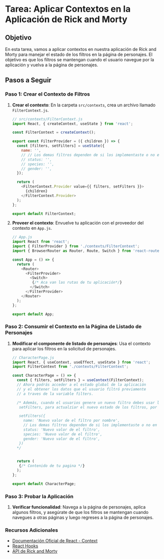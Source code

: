 # Tarea: Aplicar Contextos en la Aplicación de Rick and Morty

## Objetivo

En esta tarea, vamos a aplicar contextos en nuestra aplicación de Rick and Morty para manejar el estado de los filtros en la página de personajes. El objetivo es que los filtros se mantengan cuando el usuario navegue por la aplicación y vuelva a la página de personajes.

## Pasos a Seguir

### Paso 1: Crear el Contexto de Filtros

1. **Crear el contexto**: En la carpeta `src/contexts`, crea un archivo llamado `FilterContext.js`.

   ```javascript
   // src/contexts/FilterContext.js
   import React, { createContext, useState } from 'react';

   const FilterContext = createContext();

   export const FilterProvider = ({ children }) => {
     const [filters, setFilters] = useState({
       name: '',
       // // Los demas filtros dependen de si los implementaste o no en tareas anteriores
       // status: '',
       // species: '',
       // gender: '',
     });

     return (
       <FilterContext.Provider value={{ filters, setFilters }}>
         {children}
       </FilterContext.Provider>
     );
   };

   export default FilterContext;
   ```

2. **Proveer el contexto**: Envuelve tu aplicación con el proveedor del contexto en `App.js`.

   ```javascript
   // App.js
   import React from 'react';
   import { FilterProvider } from './contexts/FilterContext';
   import { BrowserRouter as Router, Route, Switch } from 'react-router-dom';

   const App = () => {
     return (
       <Router>
         <FilterProvider>
           <Switch>
            {/* Aca van las rutas de tu aplicación*/}
           </Switch>
         </FilterProvider>
       </Router>
     );
   };

   export default App;
   ```

### Paso 2: Consumir el Contexto en la Página de Listado de Personajes

1. **Modificar el componente de listado de personajes**: Usa el contexto para aplicar los filtros en la solicitud de personajes.

   ```javascript
   // CharacterPage.js
   import React, { useContext, useEffect, useState } from 'react';
   import FilterContext from './contexts/FilterContext';

   const CharacterPage = () => {
     const { filters, setFilters } = useContext(FilterContext);
     // Ahora podrás acceder a el estado global de la aplicación 
     // y el obtener los datos que el usuario filtró previamente 
     // a traves de la variable filters.

     /* Además, cuando el usuarios genere un nuevo filtro debes usar la función 
      setFilters, para actualziar el nuevo estado de los filtros, por ejemplo ejemplo:

      setFilters({
        name: 'Nuevo valor de el filtro por nombre',
        // Los demas filtros dependen de si los implementaste o no en tareas anteriores
        status: 'Nuevo valor de el filtro',
        species: 'Nuevo valor de el filtro',
        gender: 'Nuevo valor de el filtro',
      })
     */
    

     return (
      {/* Contenido de tu pagina */}
     );
   };

   export default CharacterPage;
   ```

### Paso 3: Probar la Aplicación

1. **Verificar funcionalidad**: Navega a la página de personajes, aplica algunos filtros, y asegúrate de que los filtros se mantengan cuando navegues a otras páginas y luego regreses a la página de personajes.

### Recursos Adicionales

- [Documentación Oficial de React - Context](https://es.reactjs.org/docs/context.html)
- [React Hooks](https://es.reactjs.org/docs/hooks-intro.html)
- [API de Rick and Morty](https://rickandmortyapi.com/)
